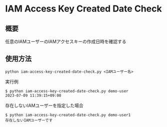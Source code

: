 # IAM Access Key Created Date Check

## 概要
任意のIAMユーザーのIAMアクセスキーの作成日時を確認する

## 使用方法
```
python iam-access-key-created-date-check.py <IAMユーザー名>
```

実行例
```
$ python iam-access-key-created-date-check.py demo-user
2023-07-09 11:39:15+09:00
```

存在しないIAMユーザーを指定した場合
```
$ python iam-access-key-created-date-check.py demo-user1
存在しないIAMユーザーです
```
